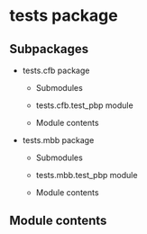 # tests package

## Subpackages


* tests.cfb package


    * Submodules


    * tests.cfb.test_pbp module


    * Module contents


* tests.mbb package


    * Submodules


    * tests.mbb.test_pbp module


    * Module contents


## Module contents

